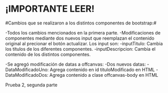 # ¡IMPORTANTE LEER!

#Cambios que se realizaron a los distintos componentes de bootstrap:#

-Todos los cambios mencionados en la primera parte.
-Modificaciones de componentes mediante dos nuevos input que reemplazan el contenido original al precionar el botón actualizar. Los input son:
  -inputTitulo: Cambia los títulos de los diferentes componentes.
  -inputDescripcion: Cambia el contenido de los distintos componentes. 


-Se agregó modificación de datas a offcanvas:
  -Dos nuevos datas:
     - DataModificadoUno: Agrega contenido en id tituloModificado en HTML
     -DataModificadoDos: Agrega contenido a clase offcanvas-body en HTML

Prueba 2, segunda parte
